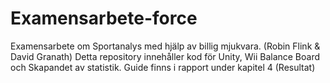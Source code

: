 # Examensarbete-force
Examensarbete om Sportanalys med hjälp av billig mjukvara. (Robin Flink & David Granath)
Detta repository innehåller kod för Unity, Wii Balance Board och Skapandet av statistik. Guide finns i rapport under kapitel 4 (Resultat)
